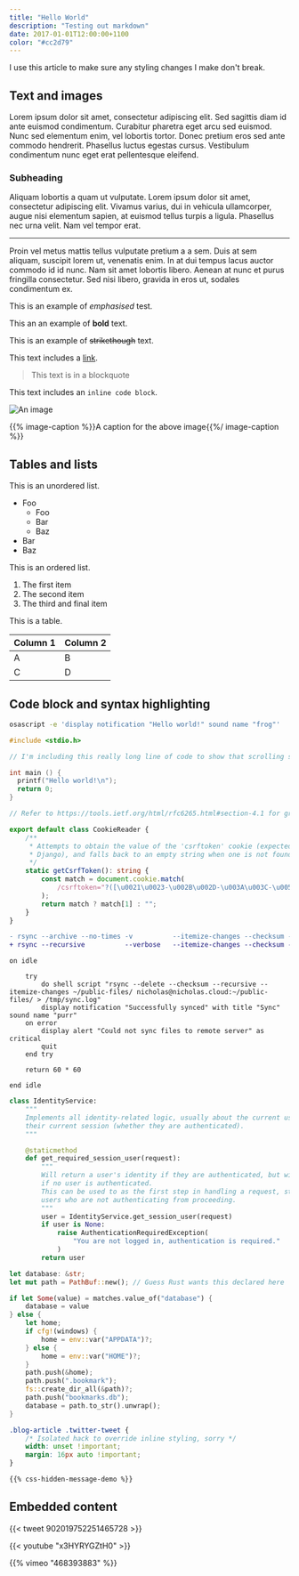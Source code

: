 ```yaml
---
title: "Hello World"
description: "Testing out markdown"
date: 2017-01-01T12:00:00+1100
color: "#cc2d79"
---
```


I use this article to make sure any styling changes I make don't break.

<!--more-->

## Text and images

Lorem ipsum dolor sit amet, consectetur adipiscing elit. Sed sagittis diam id ante euismod condimentum. Curabitur pharetra eget arcu sed euismod. Nunc sed elementum enim, vel lobortis tortor. Donec pretium eros sed ante commodo hendrerit. Phasellus luctus egestas cursus. Vestibulum condimentum nunc eget erat pellentesque eleifend.

### Subheading

Aliquam lobortis a quam ut vulputate. Lorem ipsum dolor sit amet, consectetur adipiscing elit. Vivamus varius, dui in vehicula ullamcorper, augue nisi elementum sapien, at euismod tellus turpis a ligula. Phasellus nec urna velit. Nam vel tempor erat.

---

Proin vel metus mattis tellus vulputate pretium a a sem. Duis at sem aliquam, suscipit lorem ut, venenatis enim. In at dui tempus lacus auctor commodo id id nunc. Nam sit amet lobortis libero. Aenean at nunc et purus fringilla consectetur. Sed nisi libero, gravida in eros ut, sodales condimentum ex.

This is an example of _emphasised_ test.

This an an example of **bold** text.

This is an example of ~~strikethough~~ text.

This text includes a [link](/).

> This text is in a blockquote

This text includes an `inline code block`.

![An image](/media/nicholas.png)

{{% image-caption %}}A caption for the above image{{%/ image-caption %}}

## Tables and lists

This is an unordered list.

-   Foo
    -   Foo
    -   Bar
    -   Baz
-   Bar
-   Baz

This is an ordered list.

1.  The first item
1.  The second item
1.  The third and final item

This is a table.

| Column 1 | Column 2 |
| -------- | -------- |
| A        | B        |
| C        | D        |

## Code block and syntax highlighting

```sh
osascript -e 'display notification "Hello world!" sound name "frog"'
```

```c
#include <stdio.h>

// I'm including this really long line of code to show that scrolling sideways works. Look at how long it is, it just extends off the page!

int main () {
  printf("Hello world!\n");
  return 0;
}
```

```ts
// Refer to https://tools.ietf.org/html/rfc6265.html#section-4.1 for grammar

export default class CookieReader {
    /**
     * Attempts to obtain the value of the 'csrftoken' cookie (expected from
     * Django), and falls back to an empty string when one is not found.
     */
    static getCsrfToken(): string {
        const match = document.cookie.match(
            /csrftoken="?([\u0021\u0023-\u002B\u002D-\u003A\u003C-\u005B\u005D-\u007E]*)"?/
        );
        return match ? match[1] : "";
    }
}
```

```diff
- rsync --archive --no-times -v          --itemize-changes --checksum --delete $PWD/public/ nicholas@$DEPLOYMENT_IP:/var/www/nicholas.cloud
+ rsync --recursive          --verbose   --itemize-changes --checksum --delete $PWD/public/ nicholas@$DEPLOYMENT_IP:/var/www/nicholas.cloud
```

```applescript
on idle

    try
        do shell script "rsync --delete --checksum --recursive --itemize-changes ~/public-files/ nicholas@nicholas.cloud:~/public-files/ > /tmp/sync.log"
        display notification "Successfully synced" with title "Sync" sound name "purr"
    on error
        display alert "Could not sync files to remote server" as critical
        quit
    end try

    return 60 * 60

end idle
```

```py
class IdentityService:
    """
    Implements all identity-related logic, usually about the current user and
    their current session (whether they are authenticated).
    """

    @staticmethod
    def get_required_session_user(request):
        """
        Will return a user's identity if they are authenticated, but will throw
        if no user is authenticated.
        This can be used to as the first step in handling a request, stopping
        users who are not authenticating from proceeding.
        """
        user = IdentityService.get_session_user(request)
        if user is None:
            raise AuthenticationRequiredException(
                "You are not logged in, authentication is required."
            )
        return user
```

```rs
let database: &str;
let mut path = PathBuf::new(); // Guess Rust wants this declared here

if let Some(value) = matches.value_of("database") {
    database = value
} else {
    let home;
    if cfg!(windows) {
        home = env::var("APPDATA")?;
    } else {
        home = env::var("HOME")?;
    }
    path.push(&home);
    path.push(".bookmark");
    fs::create_dir_all(&path)?;
    path.push("bookmarks.db");
    database = path.to_str().unwrap();
}
```

```css
.blog-article .twitter-tweet {
    /* Isolated hack to override inline styling, sorry */
    width: unset !important;
    margin: 16px auto !important;
}
```

```html
{{% css-hidden-message-demo %}}
```

## Embedded content

{{< tweet 902019752251465728 >}}

{{< youtube "x3HYRYGZtH0" >}}

{{% vimeo "468393883" %}}
